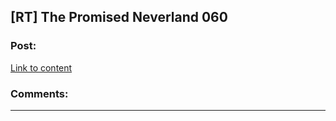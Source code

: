 ## [RT] The Promised Neverland 060

### Post:

[Link to content](http://mangastream.com/read/neverland/060/4646/1)

### Comments:

---

